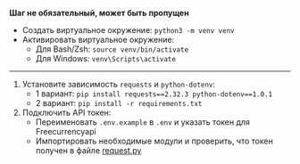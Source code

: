 **Шаг не обязательный, может быть пропущен**

* Создать виртуальное окружение: `python3 -m venv venv`
* Активировать виртуальное окружение: 
  * Для Bash/Zsh: `source venv/bin/activate`
  * Для Windows: `venv\Scripts\activate`

---

1. Установите зависимость `requests` и `python-dotenv`:
   * 1 вариант: `pip install requests==2.32.3 python-dotenv==1.0.1`
   * 2 вариант: `pip install -r requirements.txt`
2. Подключить API токен:
   * Переименовать `.env.example` в `.env` и указать токен для Freecurrencyapi
   * Импортировать необходимые модули и проверить, что токен получен в файле [request.py](src/request.py)
